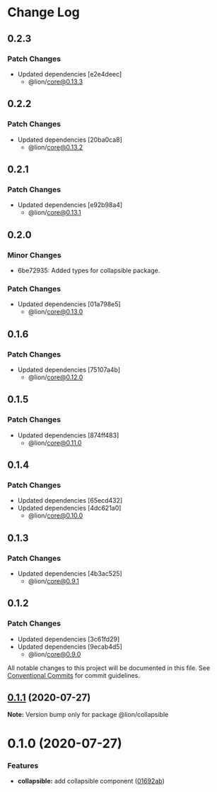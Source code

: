 # Change Log

## 0.2.3

### Patch Changes

- Updated dependencies [e2e4deec]
  - @lion/core@0.13.3

## 0.2.2

### Patch Changes

- Updated dependencies [20ba0ca8]
  - @lion/core@0.13.2

## 0.2.1

### Patch Changes

- Updated dependencies [e92b98a4]
  - @lion/core@0.13.1

## 0.2.0

### Minor Changes

- 6be72935: Added types for collapsible package.

### Patch Changes

- Updated dependencies [01a798e5]
  - @lion/core@0.13.0

## 0.1.6

### Patch Changes

- Updated dependencies [75107a4b]
  - @lion/core@0.12.0

## 0.1.5

### Patch Changes

- Updated dependencies [874ff483]
  - @lion/core@0.11.0

## 0.1.4

### Patch Changes

- Updated dependencies [65ecd432]
- Updated dependencies [4dc621a0]
  - @lion/core@0.10.0

## 0.1.3

### Patch Changes

- Updated dependencies [4b3ac525]
  - @lion/core@0.9.1

## 0.1.2

### Patch Changes

- Updated dependencies [3c61fd29]
- Updated dependencies [9ecab4d5]
  - @lion/core@0.9.0

All notable changes to this project will be documented in this file.
See [Conventional Commits](https://conventionalcommits.org) for commit guidelines.

## [0.1.1](https://github.com/ing-bank/lion/compare/@lion/collapsible@0.1.0...@lion/collapsible@0.1.1) (2020-07-27)

**Note:** Version bump only for package @lion/collapsible

# 0.1.0 (2020-07-27)

### Features

- **collapsible:** add collapsible component ([01692ab](https://github.com/ing-bank/lion/commit/01692abd3c7f179a48cbebbcb54efab7d1fa6857))

